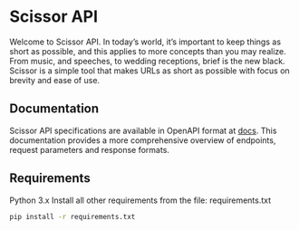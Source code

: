 # Scissor API

Welcome to Scissor API. In today’s world, it’s important to keep things as short as possible, and this applies to more concepts than you may realize. From music, and speeches, to wedding receptions, brief is the new black. Scissor is a simple tool that makes URLs as short as possible with focus on brevity and ease of use.

## Documentation
Scissor API specifications are available in OpenAPI format at [docs](https://scissor-url.onrender.com/docs). This documentation provides a more comprehensive overview of endpoints, request parameters and response formats.

## Requirements
Python 3.x
Install all other requirements from the file: requirements.txt
```Bash
pip install -r requirements.txt
```